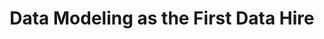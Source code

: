 ---
title: Data Modeling as the First Data Hire
description: >
    Coming into a company as the first data hire can be overwhelming - it certainly was for me! This lightning talk aims
    to distill the most important lessons for those who are considering the jump. (dbt can help.)
place: STRV, Prague, Czech Republic
pubDate: "2022-09-15"
presentationUrl: https://docs.google.com/presentation/d/1asBYIJjrdZjMmR-LyHxKtac2kfT1St9tbe7Itlssf0Y/embed?start=false&amp;loop=true&amp;delayms=5000
heroImage: ./images/2022-09_strv_simon_podhajsky.jpeg
---